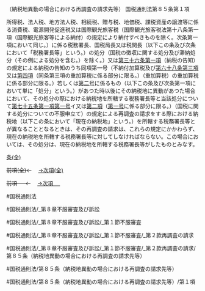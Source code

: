 （納税地異動の場合における再調査の請求先等）
国税通則法第８５条第１項

所得税、法人税、地方法人税、相続税、贈与税、地価税、課税資産の譲渡等に係る消費税、電源開発促進税又は国際観光旅客税（国際観光旅客税法第十八条第一項（国際観光旅客等による納付）の規定により納付すべきものを除く。次条第一項において同じ。）に係る税務署長、国税局長又は税関長（以下この条及び次条において「税務署長等」という。）の処分（国税の徴収に関する処分及び滞納処分（その例による処分を含む。）を除く。）又は[第三十六条第一項](国税通則法＿＿＿＿＿第３６条第１項)（納税の告知）の規定による納税の告知のうち同項第一号（不納付加算税及び[第六十八条第三項](国税通則法＿＿＿＿＿第６８条第３項)又は[第四項](国税通則法＿＿＿＿＿第８５条第４項)（同条第三項の重加算税に係る部分に限る。）（重加算税）の重加算税に係る部分に限る。）若しくは[第二号](国税通則法＿＿＿＿＿第８５条第１項第２号)に係るもの（以下この条及び次条第一項において単に「処分」という。）があつた時以後にその納税地に異動があつた場合において、その処分の際における納税地を所轄する税務署長等と当該処分について[第七十五条第一項第一号](国税通則法＿＿＿＿＿第７５条第１項第１号)イ又は[第二項](国税通則法＿＿＿＿＿第８５条第２項)（[第一号](国税通則法＿＿＿＿＿第８５条第１項第１号)に係る部分に限る。）（国税に関する処分についての不服申立て）の規定による再調査の請求をする際における納税地（以下この条において「現在の納税地」という。）を所轄する税務署長等とが異なることとなるときは、その再調査の請求は、これらの規定にかかわらず、現在の納税地を所轄する税務署長等に対してしなければならない。この場合においては、その処分は、現在の納税地を所轄する税務署長等がしたものとみなす。

[条(全)](国税通則法＿＿＿＿＿第８５条_.md)

~~前項(全)←~~　  [→次項(全)](国税通則法＿＿＿＿＿第８５条第２項_.md)

~~前項 　 ←~~　  [→次項 　 ](国税通則法＿＿＿＿＿第８５条第２項.md)



#国税通則法

#国税通則法/_第８章不服審査及び訴訟

#国税通則法/_第８章不服審査及び訴訟/_第１節不服審査

#国税通則法/_第８章不服審査及び訴訟/_第１節不服審査/_第２款再調査の請求

#国税通則法/_第８章不服審査及び訴訟/_第１節不服審査/_第２款再調査の請求/第８５条（納税地異動の場合における再調査の請求先等）

#国税通則法/第８５条（納税地異動の場合における再調査の請求先等）

#国税通則法/第８５条（納税地異動の場合における再調査の請求先等）/第１項

